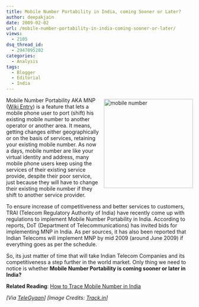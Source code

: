 ```yaml
---
title: Mobile Number Portability in India, coming Sooner or Later?
author: deepakjain
date: 2009-02-02
url: /mobile-number-portability-in-india-coming-sooner-or-later/
views:
  - 2105
dsq_thread_id:
  - 2947095202
categories:
  - Analysis
tags:
  - Blogger
  - Editorial
  - India
---
```

<img class="wp-image-51619" style="margin: 5px 0px 0px 10px;border-width: 0px" src="http://cdn.devilsworkshop.org/files/2009/02/mobilenumber.jpg" border="0" alt="mobile number" width="240" height="240" align="right" /> Mobile Number Portability AKA MNP (<a href="http://en.wikipedia.org/wiki/Mobile_number_portability" onclick="_gaq.push(['_trackEvent', 'outbound-article', 'http://en.wikipedia.org/wiki/Mobile_number_portability', 'Wiki Entry']);" target="_blank">Wiki Entry</a>) is a feature that lets a mobile phone user to port (shift) his existing mobile number to another operator or another area. It means, getting changes either geographically or on the basis of services, retaining your existing mobile number. As now a days, mobile number are like your virtual identity and address, many mobile phone users keep using the services of their existing service provide, despite their poor service, just because they will have to change their existing mobile number if they shift to another service provider.

To ensure increase of competitiveness and better services to customers, TRAI (Telecom Regulatory Authority of India) have recently come up with regulations to implement Mobile Number Portability in India. According to reports, DoT (Department of Telecommunications) has invited bids for implementing MNP in India. As per sources, it has also been reported that Indian Telecoms will implement MNP by mid 2009 (around June 2009) if everything goes as per the schedule.

So, its just matter of time that will take Indian Telecom Companies and its competitiveness a step further in the world market. Only thing we need to notice is whether **Mobile Number Portability is coming sooner or later in India?**

**Related Reading**: <a href="http://devilsworkshop.org/how-to-trace-mobile-number-in-india/" target="_blank">How to Trace Mobile Number in India</a>

*[Via <a href="http://www.telegyaan.com/2009/01/27/mobile-number-portability-on-its-way/" onclick="_gaq.push(['_trackEvent', 'outbound-article', 'http://www.telegyaan.com/2009/01/27/mobile-number-portability-on-its-way/', 'TeleGyaan']);" target="_blank">TeleGyaan</a>] [Image Credits: *<a href="http://trak.in/" onclick="_gaq.push(['_trackEvent', 'outbound-article', 'http://trak.in/', 'Track.in']);" rel="nofollow"  target="_blank"><em>Track.in</em></a>*]*
